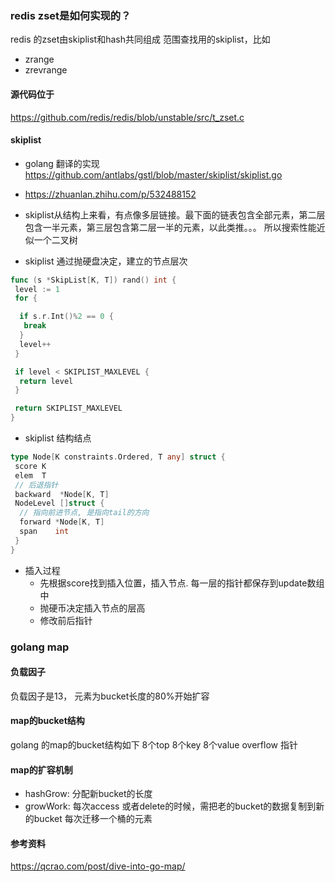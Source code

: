 ### redis zset是如何实现的？

redis 的zset由skiplist和hash共同组成
范围查找用的skiplist，比如

* zrange
* zrevrange

#### 源代码位于

<https://github.com/redis/redis/blob/unstable/src/t_zset.c>

#### skiplist

* golang 翻译的实现
<https://github.com/antlabs/gstl/blob/master/skiplist/skiplist.go>

* <https://zhuanlan.zhihu.com/p/532488152>

* skiplist从结构上来看，有点像多层链接。最下面的链表包含全部元素，第二层包含一半元素，第三层包含第二层一半的元素，以此类推。。。 所以搜索性能近似一个二叉树

* skiplist 通过抛硬盘决定，建立的节点层次

```go
func (s *SkipList[K, T]) rand() int {
 level := 1
 for {

  if s.r.Int()%2 == 0 {
   break
  }
  level++
 }

 if level < SKIPLIST_MAXLEVEL {
  return level
 }

 return SKIPLIST_MAXLEVEL
}
```

* skiplist 结构结点

```go
type Node[K constraints.Ordered, T any] struct {
 score K
 elem  T
 // 后退指针
 backward  *Node[K, T]
 NodeLevel []struct {
  // 指向前进节点, 是指向tail的方向
  forward *Node[K, T]
  span    int
 }
}
```

* 插入过程
  * 先根据score找到插入位置，插入节点. 每一层的指针都保存到update数组中
  * 抛硬币决定插入节点的层高
  * 修改前后指针

### golang map

#### 负载因子

负载因子是13， 元素为bucket长度的80%开始扩容

#### map的bucket结构

golang 的map的bucket结构如下
8个top
8个key
8个value
overflow 指针

#### map的扩容机制

* hashGrow: 分配新bucket的长度
* growWork: 每次access 或者delete的时候，需把老的bucket的数据复制到新的bucket
每次迁移一个桶的元素

#### 参考资料
<https://qcrao.com/post/dive-into-go-map/>

